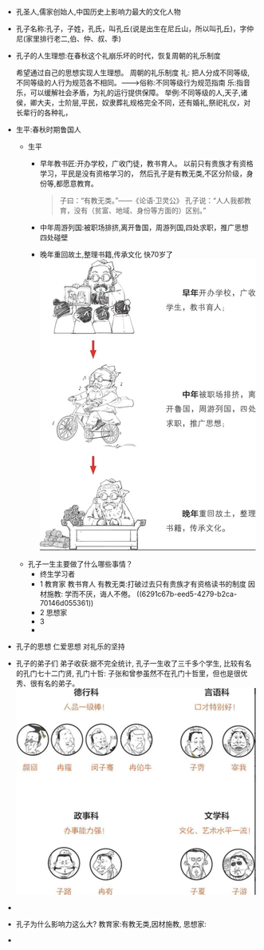 - 孔圣人,儒家创始人,中国历史上影响力最大的文化人物
- 孔子名称:孔子，子姓，孔氏，叫孔丘(说是出生在尼丘山，所以叫孔丘)，字仲尼(家里排行老二,伯、仲、叔、季)
- 孔子的人生理想:在春秋这个礼崩乐坏的时代，恢复周朝的礼乐制度
  
  
  希望通过自己的思想实现人生理想。
  周朝的礼乐制度
  礼:
  把人分成不同等级,不同等级的人行为规范各不相同。--->俗称:不同等级行为规范指南
  乐:指音乐，可以缓解社会矛盾，为礼的运行提供保障。
  举例:不同等级的人,天子,诸侯，卿大夫，士阶层,平民，奴隶葬礼规格完全不同，还有婚礼,祭祀礼仪，对长辈行的各种礼，
- 生平:春秋时期鲁国人
	- 生平
		- 早年教书匠:开办学校，广收门徒，教书育人。
		  以前只有贵族才有资格学习，平民是没有资格学习的，
		  然后孔子是有教无类,不区分阶级，身份等,都愿意教育。
		  
		  >子曰：“有教无类。”——《论语·卫灵公》
		  孔子说：“人人我都教育，没有（贫富、地域、身份等方面的）区别。”
		- 中年周游列国:被职场排挤,离开鲁国，周游列国,四处求职，推广思想
		  四处碰壁
		- 晚年重回故土,整理书籍,传承文化
		  快70岁了
		  ![截屏2022-05-28 下午2.40.01.png](../assets/截屏2022-05-28_下午2.40.01_1653720022474_0.png)
	- 孔子一生主要做了什么哪些事情？
		- 终生学习者
		- 1 教育家
		  教书育人
		  有教无类:打破过去只有贵族才有资格读书的制度
		  因材施教:
		  学而不厌，诲人不倦。 ((6291c67b-eed5-4279-b2ca-70146d055361))
		- 2 思想家
		- 3
		-
- 孔子的思想
  仁爱思想
  对礼乐的坚持
- 孔子的弟子们
  弟子收获:据不完全统计,
  孔子一生收了三千多个学生,
  比较有名的孔门七十二门贤,
  孔门十哲:
  子张和曾参虽然不在孔门十哲里，但也是很优秀、很有名的弟子。
  ![截屏2022-05-28 下午3.39.45.png](../assets/截屏2022-05-28_下午3.39.45_1653723599112_0.png)
-
- 孔子为什么影响力这么大?
  教育家:有教无类,因材施教,
  思想家:
-